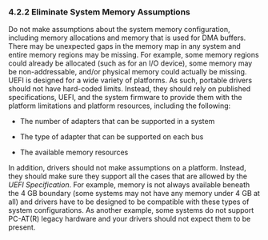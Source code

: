 <!--- @file
  4.2.2 Eliminate System Memory Assumptions

  Copyright (c) 2012-2018, Intel Corporation. All rights reserved.<BR>

  Redistribution and use in source (original document form) and 'compiled'
  forms (converted to PDF, epub, HTML and other formats) with or without
  modification, are permitted provided that the following conditions are met:

  1) Redistributions of source code (original document form) must retain the
     above copyright notice, this list of conditions and the following
     disclaimer as the first lines of this file unmodified.

  2) Redistributions in compiled form (transformed to other DTDs, converted to
     PDF, epub, HTML and other formats) must reproduce the above copyright
     notice, this list of conditions and the following disclaimer in the
     documentation and/or other materials provided with the distribution.

  THIS DOCUMENTATION IS PROVIDED BY TIANOCORE PROJECT "AS IS" AND ANY EXPRESS OR
  IMPLIED WARRANTIES, INCLUDING, BUT NOT LIMITED TO, THE IMPLIED WARRANTIES OF
  MERCHANTABILITY AND FITNESS FOR A PARTICULAR PURPOSE ARE DISCLAIMED. IN NO
  EVENT SHALL TIANOCORE PROJECT  BE LIABLE FOR ANY DIRECT, INDIRECT, INCIDENTAL,
  SPECIAL, EXEMPLARY, OR CONSEQUENTIAL DAMAGES (INCLUDING, BUT NOT LIMITED TO,
  PROCUREMENT OF SUBSTITUTE GOODS OR SERVICES; LOSS OF USE, DATA, OR PROFITS;
  OR BUSINESS INTERRUPTION) HOWEVER CAUSED AND ON ANY THEORY OF LIABILITY,
  WHETHER IN CONTRACT, STRICT LIABILITY, OR TORT (INCLUDING NEGLIGENCE OR
  OTHERWISE) ARISING IN ANY WAY OUT OF THE USE OF THIS DOCUMENTATION, EVEN IF
  ADVISED OF THE POSSIBILITY OF SUCH DAMAGE.

-->

### 4.2.2 Eliminate System Memory Assumptions

Do not make assumptions about the system memory configuration, including memory
allocations and memory that is used for DMA buffers. There may be unexpected
gaps in the memory map in any system and entire memory regions may be missing.
For example, some memory regions could already be allocated (such as for an I/O
device), some memory may be non-addressable, and/or physical memory could
actually be missing. UEFI is designed for a wide variety of platforms. As such,
portable drivers should not have hard-coded limits. Instead, they should rely
on published specifications, UEFI, and the system firmware to provide them with
the platform limitations and platform resources, including the following:

* The number of adapters that can be supported in a system

* The type of adapter that can be supported on each bus

* The available memory resources

In addition, drivers should not make assumptions on a platform. Instead, they
should make sure they support all the cases that are allowed by the _UEFI
Specification_. For example, memory is not always available beneath the 4 GB
boundary (some systems may not have any memory under 4 GB at all) and drivers
have to be designed to be compatible with these types of system configurations.
As another example, some systems do not support PC-AT(R) legacy hardware and
your drivers should not expect them to be present.

